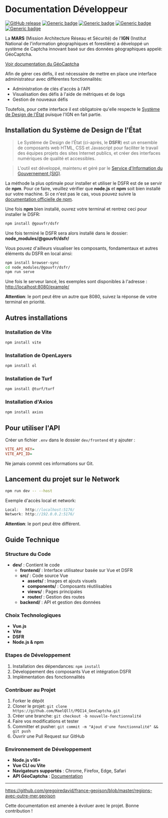 # Documentation Développeur

[![GitHub release](https://img.shields.io/badge/release-v0.0.1-blue)](https://github.com/MaelQllt/PDI14_GeoCaptcha) [![Generic badge](https://img.shields.io/badge/npm-yellow.svg)](https://docs.npmjs.com/downloading-and-installing-node-js-and-npm) [![Generic badge](https://img.shields.io/badge/Vue-blue.svg)](https://vuejs.org/) [![Generic badge](https://img.shields.io/badge/Réalisé_par-Etudiants_de_l'ENSG-brightgreen.svg)](https://ensg.eu/fr) [![Generic badge](https://img.shields.io/badge/GéoCaptcha-IGN-brightgreen.svg)](https://github.com/IGNF/GeocaptchaAPI) 

La **MARS** (Mission Architecture Réseau et Sécurité) de l'**IGN** (Institut National de l'information géographiques et forestière) a développé un système de Captcha innovant basé sur des données géographiques appelé: GéoCaptcha.

[Voir documentation du GéoCaptcha](https://github.com/IGNF/GeocaptchaAPI/blob/master/README.md)

Afin de gérer ces défis, il est nécessaire de mettre en place une interface administrateur avec différentes fonctionnalités:

- Administration de clés d'accès à l'API
- Visualisation des défis à l'aide de métriques et de logs
- Gestion de nouveaux défis

Toutefois, pour cette interface il est obligatoire qu'elle respecte le [Système de Design de l'État](https://www.systeme-de-design.gouv.fr) puisque l'IGN en fait partie.

## Installation du Système de Design de l'État

> Le Système de Design de l’État (ci-après, le **DSFR**) est un ensemble de composants web HTML, CSS et Javascript pour faciliter le travail des équipes projets des sites Internet publics, et créer des interfaces numériques de qualité et accessibles.

> L'outil est développé, maintenu et géré par le [Service d'Information du Gouvernement (SIG)](https://www.gouvernement.fr/service-d-information-du-gouvernement-sig).

La méthode la plus optimale pour installer et utiliser le DSFR est de se servir de **npm**. Pour ce faire, veuillez vérifier que **node.js** et **npm** soit bien installé sur votre machine. Si ce n'est pas le cas, vous pouvez suivre la [documentation officielle de npm](https://docs.npmjs.com/downloading-and-installing-node-js-and-npm).

Une fois **npm** bien installé, ouvrez votre terminal et rentrez ceci pour installer le DSFR:

```sh
npm install @gouvfr/dsfr
```

Une fois terminé le DSFR sera alors installé dans le dossier: **node_modules/@gouvfr/dsfr/**

Vous pouvez d'ailleurs visualiser les composants, fondamentaux et autres éléments du DSFR en local ainsi:

```sh
npm install browser-sync
cd node_modules/@gouvfr/dsfr/
npm run serve
```

Une fois le serveur lancé, les exemples sont disponibles à l'adresse : [http://localhost:8080/example/](http://localhost:8080/example/)

**Attention**: le port peut être un autre que 8080, suivez la réponse de votre terminal en priorité.

## Autres installations

### Installation de Vite

```sh
npm install vite
```

### Installation de OpenLayers

```sh
npm install ol
```

### Installation de Turf

```sh
npm install @turf/turf
```

### Installation d'Axios

```sh
npm install axios
```

## Pour utiliser l'API 

Créer un fichier `.env` dans le dossier `dev/frontend` et y ajouter :

```ini
VITE_API_KEY= 
VITE_API_ID= 
```

Ne jamais commit ces informations sur Git.

## Lancement du projet sur le Network

```sh
npm run dev -- --host
```

Exemple d'accès local et network:

```js
Local:   http://localhost:5176/
Network: http://192.0.0.2:5176/
```

**Attention**: le port peut être différent.

## Guide Technique

### Structure du Code

- **dev/** : Contient le code
    - **frontend/** : Interface utilisateur basée sur Vue et DSFR
    - **src/** : Code source Vue
        - **assets/** : Images et ajouts visuels
        - **components/** : Composants réutilisables
        - **views/** : Pages principales
        - **router/** : Gestion des routes
    - **backend/** : API et gestion des données

### Choix Technologiques

- **Vue.js**
- **Vite**
- **DSFR**
- **Node.js & npm**

### Etapes de Développement

1. Installation des dépendances: `npm install`
2. Développement des composants Vue et intégration DSFR
3. Implémentation des fonctionnalités

### Contribuer au Projet

1. Forker le dépôt
2. Cloner le projet: `git clone https://github.com/MaelQllt/PDI14_GeoCaptcha.git`
3. Créer une branche: `git checkout -b nouvelle-fonctionnalité`
4. Faire vos modifications et tester
5. Committer et pusher: `git commit -m "Ajout d'une fonctionnalité" && git push`
6. Ouvrir une Pull Request sur GitHub

### Environnement de Développement

- **Node.js v16+**
- **Vue CLI ou Vite**
- **Navigateurs supportés** : Chrome, Firefox, Edge, Safari
- **API GéoCaptcha** : [Documentation](https://github.com/IGNF/GeocaptchaAPI)

---

https://github.com/gregoiredavid/france-geojson/blob/master/regions-avec-outre-mer.geojson

Cette documentation est amenée à évoluer avec le projet. Bonne contribution !
